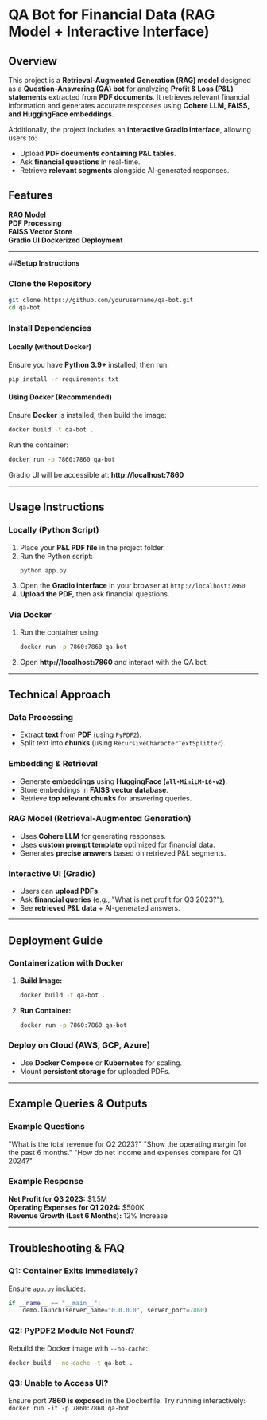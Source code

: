 # QA Bot for Financial Data (RAG Model + Interactive Interface)

## Overview
This project is a **Retrieval-Augmented Generation (RAG) model** designed as a **Question-Answering (QA) bot** for analyzing **Profit & Loss (P&L) statements** extracted from **PDF documents**. It retrieves relevant financial information and generates accurate responses using **Cohere LLM, FAISS, and HuggingFace embeddings**.

Additionally, the project includes an **interactive Gradio interface**, allowing users to:
- Upload **PDF documents containing P&L tables**.
- Ask **financial questions** in real-time.
- Retrieve **relevant segments** alongside AI-generated responses.

## Features
 **RAG Model**   
 **PDF Processing**  
 **FAISS Vector Store**   
 **Gradio UI**
 **Dockerized Deployment**

---

##**Setup Instructions**
### **Clone the Repository**
```bash
git clone https://github.com/yourusername/qa-bot.git
cd qa-bot
```

### **Install Dependencies**
#### **Locally (without Docker)**
Ensure you have **Python 3.9+** installed, then run:
```bash
pip install -r requirements.txt
```

#### **Using Docker (Recommended)**
Ensure **Docker** is installed, then build the image:
```bash
docker build -t qa-bot .
```
Run the container:
```bash
docker run -p 7860:7860 qa-bot
```
Gradio UI will be accessible at: **http://localhost:7860**

---

## **Usage Instructions**
### **Locally (Python Script)**
1. Place your **P&L PDF file** in the project folder.
2. Run the Python script:
   ```bash
   python app.py
   ```
3. Open the **Gradio interface** in your browser at `http://localhost:7860`
4. **Upload the PDF**, then ask financial questions.

### **Via Docker**
1. Run the container using:
   ```bash
   docker run -p 7860:7860 qa-bot
   ```
2. Open **http://localhost:7860** and interact with the QA bot.

---

## **Technical Approach**
### **Data Processing**
- Extract **text** from **PDF** (using `PyPDF2`).
- Split text into **chunks** (using `RecursiveCharacterTextSplitter`).

### **Embedding & Retrieval**
- Generate **embeddings** using **HuggingFace (`all-MiniLM-L6-v2`)**.
- Store embeddings in **FAISS vector database**.
- Retrieve **top relevant chunks** for answering queries.

### **RAG Model (Retrieval-Augmented Generation)**
- Uses **Cohere LLM** for generating responses.
- Uses **custom prompt template** optimized for financial data.
- Generates **precise answers** based on retrieved P&L segments.

### **Interactive UI (Gradio)**
- Users can **upload PDFs**.
- Ask **financial queries** (e.g., "What is net profit for Q3 2023?").
- See **retrieved P&L data** + AI-generated answers.

---

## **Deployment Guide**
### **Containerization with Docker**
1. **Build Image:**
   ```bash
   docker build -t qa-bot .
   ```
2. **Run Container:**
   ```bash
   docker run -p 7860:7860 qa-bot
   ```

### **Deploy on Cloud (AWS, GCP, Azure)**
- Use **Docker Compose** or **Kubernetes** for scaling.
- Mount **persistent storage** for uploaded PDFs.

---

## **Example Queries & Outputs**
### **Example Questions**
 "What is the total revenue for Q2 2023?"
 "Show the operating margin for the past 6 months."
 "How do net income and expenses compare for Q1 2024?"

### **Example Response**
**Net Profit for Q3 2023:** $1.5M  
**Operating Expenses for Q1 2024:** $500K  
**Revenue Growth (Last 6 Months):** 12% Increase  

---

## **Troubleshooting & FAQ**
### **Q1: Container Exits Immediately?**
Ensure `app.py` includes:
```python
if __name__ == "__main__":
    demo.launch(server_name="0.0.0.0", server_port=7860)
```

### **Q2: PyPDF2 Module Not Found?**
Rebuild the Docker image with `--no-cache`:
```bash
docker build --no-cache -t qa-bot .
```

### **Q3: Unable to Access UI?**
Ensure port **7860 is exposed** in the Dockerfile.
Try running interactively: `docker run -it -p 7860:7860 qa-bot`

